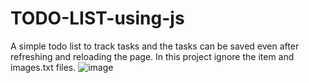 # TODO-LIST-using-js
A simple todo list to track tasks and the tasks can be saved even after refreshing and reloading the page.
In this project ignore the item and images.txt files.
![image](https://github.com/Sarthakped20/TODO-LIST-using-js/assets/139477798/716ad728-1a02-4ccb-b547-36d90226621c)

